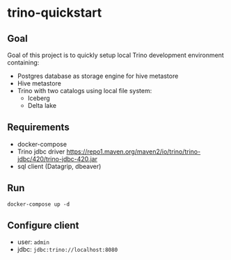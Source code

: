 # trino-quickstart 

## Goal
Goal of this project is to quickly setup local Trino development environment containing:
- Postgres database as storage engine for hive metastore
- Hive metastore
- Trino with two catalogs using local file system:
  - Iceberg
  - Delta lake

## Requirements
- docker-compose
- Trino jdbc driver https://repo1.maven.org/maven2/io/trino/trino-jdbc/420/trino-jdbc-420.jar
- sql client (Datagrip, dbeaver)

## Run
```
docker-compose up -d
```

## Configure client
- user: `admin`
- jdbc: `jdbc:trino://localhost:8080`
